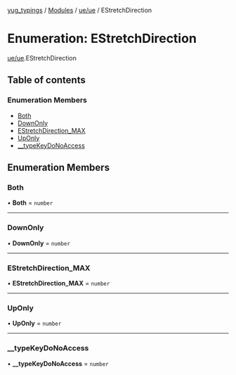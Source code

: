 [yug_typings](../README.md) / [Modules](../modules.md) / [ue/ue](../modules/ue_ue.md) / EStretchDirection

# Enumeration: EStretchDirection

[ue/ue](../modules/ue_ue.md).EStretchDirection

## Table of contents

### Enumeration Members

- [Both](ue_ue.EStretchDirection.md#both)
- [DownOnly](ue_ue.EStretchDirection.md#downonly)
- [EStretchDirection\_MAX](ue_ue.EStretchDirection.md#estretchdirection_max)
- [UpOnly](ue_ue.EStretchDirection.md#uponly)
- [\_\_typeKeyDoNoAccess](ue_ue.EStretchDirection.md#__typekeydonoaccess)

## Enumeration Members

### Both

• **Both** = `number`

___

### DownOnly

• **DownOnly** = `number`

___

### EStretchDirection\_MAX

• **EStretchDirection\_MAX** = `number`

___

### UpOnly

• **UpOnly** = `number`

___

### \_\_typeKeyDoNoAccess

• **\_\_typeKeyDoNoAccess** = `number`
